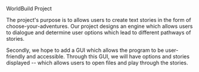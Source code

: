 WorldBuild Project

The project's purpose is to allows users to create text stories in the form of choose-your-adventures. Our project designs an engine which allows users to dialogue and determine user options which lead to different pathways of stories. 

Secondly, we hope to add a GUI which allows the program to be user-friendly and accessible. Through this GUI, we will have options and stories displayed -- which allows users to open files and play through the stories. 